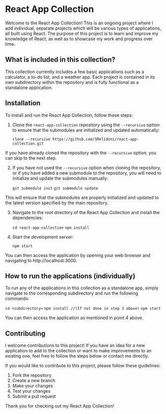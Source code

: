 # React App Collection

Welcome to the React App Collection! This is an ongoing project where I add individual, separate projects which will be various types of applications, all built using React. The purpose of this project is to learn and improve my knowledge of React, as well as to showcase my work and progress over time.

## What is included in this collection?

This collection currently includes a few basic applications such as a calculator, a to-do list, and a weather app. Each project is contained in its own subdirectory within the repository and is fully functional as a standalone application.

## Installation

To install and run the React App Collection, follow these steps:

1. Clone the `react-app-collection` repository using the `--recursive` option to ensure that the submodules are initialized and updated automatically: 

   `clone --recursive https://github.com/SMelidoni/react-app-collection.git`

If you have already cloned the repository with the `--recursive` option, you can skip to the next step.

2. If you have not used the `--recursive` option when cloning the repository, or if you have added a new submodule to the repository, you will need to initialize and update the submodules manually:

   `git submodule init`
   `git submodule update`

This will ensure that the submodules are properly initialized and updated to the latest version specified by the main repository.

3. Navigate to the root directory of the React App Collection and install the dependencies:

   `cd react-app-collection`
   `npm install`

4. Start the development server:

   `npm start`

You can then access the application by opening your web browser and navigating to http://localhost:3000.

## How to run the applications (individually)

To run any of the applications in this collection as a standalone app, simply navigate to the corresponding subdirectory and run the following commands:

   `cd <subdirectory>`
   `npm install //(If not done in step 3 above)`
   `npm start`

You can then access the application as mentioned in point 4 above.

## Contributing

I welcome contributions to this project! If you have an idea for a new application to add to the collection or want to make improvements to an existing one, feel free to follow the steps below or contact me directly.

If you would like to contribute to this project, please follow these guidelines:

1. Fork the repository
2. Create a new branch
3. Make your changes
4. Test your changes
5. Submit a pull request

Thank you for checking out my React App Collection!
